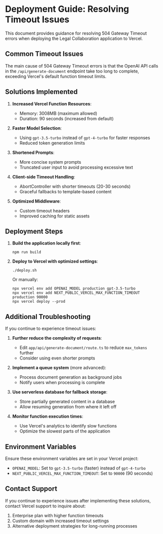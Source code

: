 # Deployment Guide: Resolving Timeout Issues

This document provides guidance for resolving 504 Gateway Timeout errors when deploying the Legal Collaboration application to Vercel.

## Common Timeout Issues

The main cause of 504 Gateway Timeout errors is that the OpenAI API calls in the `/api/generate-document` endpoint take too long to complete, exceeding Vercel's default function timeout limits.

## Solutions Implemented

1. **Increased Vercel Function Resources**:
   - Memory: 3008MB (maximum allowed)
   - Duration: 90 seconds (increased from default)

2. **Faster Model Selection**:
   - Using `gpt-3.5-turbo` instead of `gpt-4-turbo` for faster responses
   - Reduced token generation limits

3. **Shortened Prompts**:
   - More concise system prompts
   - Truncated user input to avoid processing excessive text

4. **Client-side Timeout Handling**:
   - AbortController with shorter timeouts (20-30 seconds)
   - Graceful fallbacks to template-based content

5. **Optimized Middleware**:
   - Custom timeout headers
   - Improved caching for static assets

## Deployment Steps

1. **Build the application locally first**:
   ```
   npm run build
   ```

2. **Deploy to Vercel with optimized settings**:
   ```
   ./deploy.sh
   ```
   
   Or manually:
   ```
   npx vercel env add OPENAI_MODEL production gpt-3.5-turbo
   npx vercel env add NEXT_PUBLIC_VERCEL_MAX_FUNCTION_TIMEOUT production 90000
   npx vercel deploy --prod
   ```

## Additional Troubleshooting

If you continue to experience timeout issues:

1. **Further reduce the complexity of requests**:
   - Edit `app/api/generate-document/route.ts` to reduce `max_tokens` further
   - Consider using even shorter prompts

2. **Implement a queue system** (more advanced):
   - Process document generation as background jobs
   - Notify users when processing is complete

3. **Use serverless database for fallback storage**:
   - Store partially generated content in a database
   - Allow resuming generation from where it left off

4. **Monitor function execution times**:
   - Use Vercel's analytics to identify slow functions
   - Optimize the slowest parts of the application

## Environment Variables

Ensure these environment variables are set in your Vercel project:

- `OPENAI_MODEL`: Set to `gpt-3.5-turbo` (faster) instead of `gpt-4-turbo`
- `NEXT_PUBLIC_VERCEL_MAX_FUNCTION_TIMEOUT`: Set to `90000` (90 seconds)

## Contact Support

If you continue to experience issues after implementing these solutions, contact Vercel support to inquire about:

1. Enterprise plan with higher function timeouts
2. Custom domain with increased timeout settings
3. Alternative deployment strategies for long-running processes 